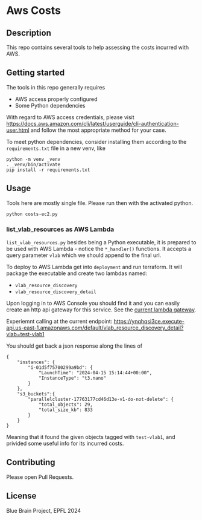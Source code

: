 # Aws Costs

## Description

This repo contains several tools to help assessing the costs incurred with AWS.

## Getting started

The tools in this repo generally requires
 - AWS access properly configured
 - Some Python dependencies


With regard to AWS access credentials, please visit
https://docs.aws.amazon.com/cli/latest/userguide/cli-authentication-user.html and follow the most appropriate method for your case.

To meet python dependencies, consider installing them according to the `requirements.txt` file in a new venv, like
```
python -m venv _venv
. _venv/bin/activate
pip install -r requirements.txt
```

## Usage

Tools here are mostly single file. Please run then with the activated python.
```
python costs-ec2.py
```

### list_vlab_resources as AWS Lambda

`list_vlab_resources.py` besides being a Python executable, it is prepared
to be used with AWS Lambda - notice the `*_handler()` functions.
It accepts a query parameter `vlab` which we should append to the final url.

To deploy to AWS Lambda get into `deployment` and run terraform. It will package
the executable and create two lambdas named:
 - `vlab_resource_discovery`
 - `vlab_resource_discovery_detail`

Upon logging in to AWS Console you should find it and you can easily create an http
api gateway for this service. See the [current lambda gateway](https://us-east-1.console.aws.amazon.com/lambda/home?region=us-east-1#/functions/vlab_resource_discovery_detail?tab=configure).

Experiemnt calling at the current endpoint: https://ynqhqsi3ce.execute-api.us-east-1.amazonaws.com/default/vlab_resource_discovery_detail?vlab=test-vlab1



You should get back a json response along the lines of
```
{
    "instances": {
        "i-01d5f75700299a9bd": {
            "LaunchTime": "2024-04-15 15:14:44+00:00",
            "InstanceType": "t3.nano"
        }
    },
    "s3_buckets":{
        "parallelcluster-17763177cd46d13e-v1-do-not-delete": {
            "total_objects": 29,
            "total_size_kb": 833
        }
    }
}
```
Meaning that it found the given objects tagged with `test-vlab1`, and privided some useful info for its incurred costs.

## Contributing

Please open Pull Requests.

## License
Blue Brain Project, EPFL 2024
